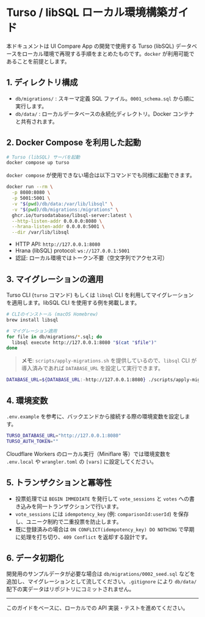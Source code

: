 # Turso / libSQL ローカル環境構築ガイド

本ドキュメントは UI Compare App の開発で使用する Turso (libSQL) データベースをローカル環境で再現する手順をまとめたものです。`docker` が利用可能であることを前提とします。

## 1. ディレクトリ構成
- `db/migrations/` : スキーマ定義 SQL ファイル。`0001_schema.sql` から順に実行します。
- `db/data/` : ローカルデータベースの永続化ディレクトリ。Docker コンテナと共有されます。

## 2. Docker Compose を利用した起動
```bash
# Turso (libSQL) サーバを起動
docker compose up turso
```

`docker compose` が使用できない場合は以下コマンドでも同様に起動できます。
```bash
docker run --rm \
  -p 8080:8080 \
  -p 5001:5001 \
  -v "$(pwd)/db/data:/var/lib/libsql" \
  -v "$(pwd)/db/migrations:/migrations" \
  ghcr.io/tursodatabase/libsql-server:latest \
  --http-listen-addr 0.0.0.0:8080 \
  --hrana-listen-addr 0.0.0.0:5001 \
  --dir /var/lib/libsql
```

- HTTP API: `http://127.0.0.1:8080`
- Hrana (libSQL) protocol: `ws://127.0.0.1:5001`
- 認証: ローカル環境ではトークン不要（空文字列でアクセス可）

## 3. マイグレーションの適用
Turso CLI (`turso` コマンド) もしくは `libsql` CLI を利用してマイグレーションを適用します。libSQL CLI を使用する例を掲載します。

```bash
# CLIのインストール (macOS Homebrew)
brew install libsql

# マイグレーション適用
for file in db/migrations/*.sql; do
  libsql execute http://127.0.0.1:8080 "$(cat "$file")"
done
```

> **メモ**: `scripts/apply-migrations.sh` を提供しているので、`libsql` CLI が導入済みであれば `DATABASE_URL` を設定して実行できます。

```bash
DATABASE_URL=${DATABASE_URL:-http://127.0.0.1:8080} ./scripts/apply-migrations.sh
```

## 4. 環境変数
`.env.example` を参考に、バックエンドから接続する際の環境変数を設定します。

```bash
TURSO_DATABASE_URL="http://127.0.0.1:8080"
TURSO_AUTH_TOKEN=""
```

Cloudflare Workers のローカル実行（Miniflare 等）では環境変数を `.env.local` や `wrangler.toml` の `[vars]` に設定してください。

## 5. トランザクションと冪等性
- 投票処理では `BEGIN IMMEDIATE` を発行して `vote_sessions` と `votes` への書き込みを同一トランザクションで行います。
- `vote_sessions` には `idempotency_key` (例: `comparisonId:userId`) を保存し、ユニーク制約で二重投票を防止します。
- 既に登録済みの場合は `ON CONFLICT(idempotency_key) DO NOTHING` で早期に処理を打ち切り、`409 Conflict` を返却する設計です。

## 6. データ初期化
開発用のサンプルデータが必要な場合は `db/migrations/0002_seed.sql` などを追加し、マイグレーションとして流してください。`.gitignore` により `db/data/` 配下の実データはリポジトリにコミットされません。

---
このガイドをベースに、ローカルでの API 実装・テストを進めてください。
